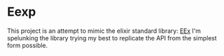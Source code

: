 # Eexp
This project is an attempt to mimic the elixir standard library:
[EEx](https://github.com/elixir-lang/elixir/tree/main/lib/eex)
I'm spelunking the library trying my best to replicate the API from the simplest form possible.

<!--
## Installation

If [available in Hex](https://hex.pm/docs/publish), the package can be installed
by adding `eexp` to your list of dependencies in `mix.exs`:

```elixir
def deps do
  [
    {:eexp, "~> 0.1.0"}
  ]
end
```

Documentation can be generated with [ExDoc](https://github.com/elixir-lang/ex_doc)
and published on [HexDocs](https://hexdocs.pm). Once published, the docs can
be found at [https://hexdocs.pm/eexp](https://hexdocs.pm/eexp).
-->
